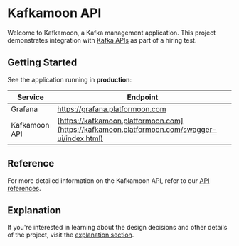# Kafkamoon API

Welcome to Kafkamoon, a Kafka management application. This project demonstrates integration
with [Kafka APIs](https://docs.confluent.io/kafka/kafka-apis.html) as part of a hiring test.

## Getting Started

See the application running in **production**:

| Service  | Endpoint                                                                                     | 
|---|----------------------------------------------------------------------------------------------|
| Grafana   | https://grafana.platformoon.com                                                              |  
| Kafkamoon API | [https://kafkamoon.platformoon.com](https://kafkamoon.platformoon.com/swagger-ui/index.html) |


## Reference

For more detailed information on the Kafkamoon API, refer to our [API references](api/README).

## Explanation

If you're interested in learning about the design decisions and other details of the project, visit the [explanation section](explanation/?id=explanation).

